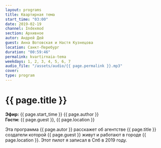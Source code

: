 ```yaml
---
layout: programs
title: Квартирная тема
start_time: "03:00"
date: 2019-02-19
channel: Indexmod
section: Архивное
autor: Андрей Дей
guest: Анна Вотовская и Настя Кузнецова
location: Санкт-Перебург
duration: "00:59:46"
permalink: kvartirnaia-tema
weekdays: 1, 2, 3, 4, 5, 6, 7
audio_file: "/assets/audio/{{ page.permalink }}.mp3"
cover:
type: program
---
```


# {{ page.title }}

**Эфир:** {{ page.start_time }} {{ page.author }}  
**Гости:** {{ page.guest }}, {{ page.location }}

Эта программа {{ page.autor }} расскажет об агентстве {{ page.title }} создатели которой {{ page.guest }} живут и работают в городе {{ page.location }}. Этот пилот я записал в Спб в 2019 году.
